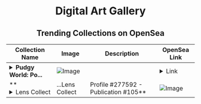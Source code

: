 <div align="center">

# Digital Art Gallery

## Trending Collections on OpenSea

| Collection Name                       | Image                                                                                     | Description                       | OpenSea Link                                                                                          |
|---------------------------------------|-------------------------------------------------------------------------------------------|-----------------------------------|--------------------------------------------------------------------------------------------------------|
| **<details><summary>Pudgy World: Po...</summary>Pudgy World: Polar Paradise</details>** | ![Image](https://i.seadn.io/s/raw/files/b599dc27edeac671fb28a0da4c4e5f4e.jpg?w=500&auto=format?w=200&auto=format) |  | <details><summary>Link</summary>[Pudgy World: Polar Paradise](https://opensea.io/collection/pudgy-world-polar-paradise)</details> |
| **<details><summary>Lens Collect | ...</summary>Lens Collect | Profile #277592 - Publication #105</details>** | ![Image](https://i.seadn.io/s/raw/files/fce576b0ea97b9705ae87e441457cf19.jpg?w=500&auto=format?w=200&auto=format) |  | <details><summary>Link</summary>[Lens Collect | Profile #277592 - Publication #105](https://opensea.io/collection/lens-collect-profile-277592-publication-105)</details> |

</div>
